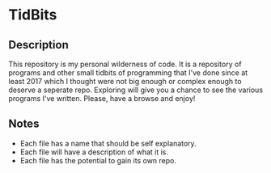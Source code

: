 # TidBits

## Description

This repository is my personal wilderness of code. It is a repository of programs and other small tidbits of programming that I've done since at least 2017 which I thought were not big enough or complex enough to deserve a seperate repo. Exploring will give you a chance to see the various programs I've written.
Please, have a browse and enjoy!

## Notes

* Each file has a name that should be self explanatory.
* Each file will have a description of what it is.
* Each file has the potential to gain its own repo.
